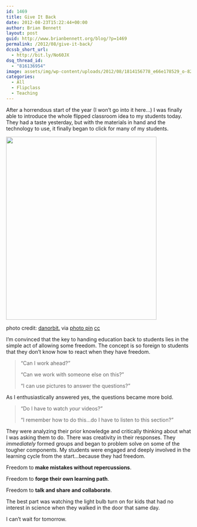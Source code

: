 ```yaml
---
id: 1469
title: Give It Back
date: 2012-08-23T15:22:44+00:00
author: Brian Bennett
layout: post
guid: http://www.brianbennett.org/blog/?p=1469
permalink: /2012/08/give-it-back/
dcssb_short_url:
  - http://bit.ly/No60JX
dsq_thread_id:
  - "816136954"
image: assets/img/wp-content/uploads/2012/08/1814156778_e66e178529_o-82x100.jpg
categories:
  - All
  - Flipclass
  - Teaching
---
```

After a horrendous start of the year (I won&#8217;t go into it here&#8230;) I was finally able to introduce the whole flipped classroom idea to my students today. They had a taste yesterday, but with the materials in hand and the technology to use, it finally began to click for many of my students.

<div style="max-width: 420px" class="wp-caption aligncenter">
  <a href="http://www.flickr.com/photos/danorbit/1814156778/" class="broken_link" rel="nofollow"><img title="Jump!" src="http://farm3.staticflickr.com/2352/1814156778_f5b7e6ac12.jpg" alt="" width="410" height="500" /></a>

  <p class="wp-caption-text">
    photo credit: <a href="http://www.flickr.com/photos/danorbit/1814156778/" class="broken_link" rel="nofollow">danorbit.</a> via <a href="http://photopin.com">photo pin</a> <a href="http://creativecommons.org/licenses/by-nc-nd/2.0/">cc</a>
  </p>
</div>

I&#8217;m convinced that the key to handing education back to students lies in the simple act of allowing some freedom. The concept is so foreign to students that they don&#8217;t know how to react when they have freedom.

> &#8220;Can I work ahead?&#8221;
>
> &#8220;Can we work with someone else on this?&#8221;
>
> &#8220;I can use pictures to answer the questions?&#8221;

As I enthusiastically answered yes, the questions became more bold.

> &#8220;Do I have to watch _your_ videos?&#8221;
>
> &#8220;I remember how to do this&#8230;do I have to listen to this section?&#8221;

They were analyzing their prior knowledge and critically thinking about what I was asking them to do. There was creativity in their responses. They _immediately_ formed groups and began to problem solve on some of the tougher components. My students were engaged and deeply involved in the learning cycle from the start&#8230;because they had freedom.

Freedom to **make mistakes without repercussions**.

Freedom to **forge their own learning path**.

Freedom to **talk and share and collaborate**.

The best part was watching the light bulb turn on for kids that had no interest in science when they walked in the door that same day.

I can&#8217;t wait for tomorrow.
